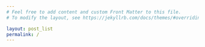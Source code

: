 ```yaml
---
# Feel free to add content and custom Front Matter to this file.
# To modify the layout, see https://jekyllrb.com/docs/themes/#overriding-theme-defaults

layout: post_list
permalink: /
---
```

